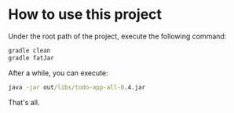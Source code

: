 # How to use this project

Under the root path of the project, execute the following command:
```cmd
gradle clean
gradle fatJar
```
After a while, you can execute:
```cmd
java -jar out/libs/todo-app-all-0.4.jar
```

That's all.